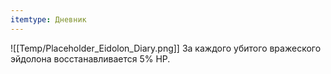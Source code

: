 ```yaml
---
itemtype: Дневник
---
```

![[Temp/Placeholder_Eidolon_Diary.png]]
За каждого убитого вражеского эйдолона восстанавливается 5% HP.
